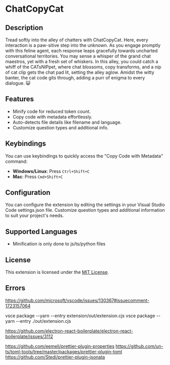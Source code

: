 # ChatCopyCat
## Description

Tread softly into the alley of chatters with ChatCopyCat. Here, every interaction is a paw-sitive step into the unknown. As you engage promptly with this feline agent, each response leaps gracefully towards uncharted conversational territories. You may sense a whisper of the grand chat maestros, yet with a fresh set of whiskers. In this alley, you could catch a whiff of the CATsNIPpet, where chat blossoms, copy transforms, and a nip of cat clip gets the chat pad lit, setting the alley aglow. Amidst the witty banter, the cat code gits through, adding a purr of enigma to every dialogue. 😺

## Features
- Minify code for reduced token count.
- Copy code with metadata effortlessly.
- Auto-detects file details like filename and language.
- Customize question types and additional info.

## Keybindings

You can use keybindings to quickly access the "Copy Code with Metadata" command:

- **Windows/Linux**: Press `Ctrl+Shift+C`
- **Mac**: Press `Cmd+Shift+C`

## Configuration

You can configure the extension by editing the settings in your Visual Studio Code settings.json file. Customize question types and additional information to suit your project's needs.

## Supported Languages

- Minification is only done to js/ts/python files

## License

This extension is licensed under the [MIT License](LICENSE.md).

## Errors

https://github.com/microsoft/vscode/issues/130367#issuecomment-1723157064

vsce package --yarn --entry extension/out/extension.cjs
vsce package --yarn --entry ./out/extension.cjs

https://github.com/electron-react-boilerplate/electron-react-boilerplate/issues/3112

https://github.com/eemeli/prettier-plugin-properties
https://github.com/un-ts/toml-tools/tree/master/packages/prettier-plugin-toml
https://github.com/Stedi/prettier-plugin-jsonata